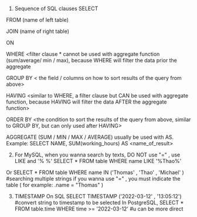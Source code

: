 1) Sequence of SQL clauses
SELECT <specify the result you want> 

FROM (name of left table) 

<join type> JOIN (name of right table) 

ON <conditions for the joint>

WHERE <filter clause * cannot be used with aggregate function (sum/average/ min / max), because WHERE will filter the data prior the aggregate

GROUP BY < the field / columns on how to sort results of the query from above>

HAVING <similar to WHERE, a filter clause but CAN be used with aggregate function, because HAVING will filter the data AFTER the aggregate function>

ORDER BY <the condition to sort the results of the query from above, similar to GROUP BY, but can only used after HAVING>
  
AGGREGATE (SUM / MIN / MAX / AVERAGE) usually be used with AS. Example: SELECT NAME, SUM(working_hours) AS <name_of_result> 
  
  
  
2) For MySQL, when you wanna search by texts, DO NOT use "=" , use LIKE and '% <insert text> %' 
SELECT * FROM table WHERE name LIKE '%Thao%'

Or SELECT * FROM table WHERE name IN ('Thomas' , 'Thao' , 'Michael' ) #searching multiple strings
if you wanna use "=" , you must indicate the table ( for example:   <table name>.name = "Thomas" ) 

3) TIMESTAMP On SQL 
SELECT TIMESTAMP ('2022-03-12' , '13:05:12') #convert string to timestamp to be selected
In PostgreSQL, SELECT * FROM table.time WHERE time >= '2022-03-12' #u can be more direct

